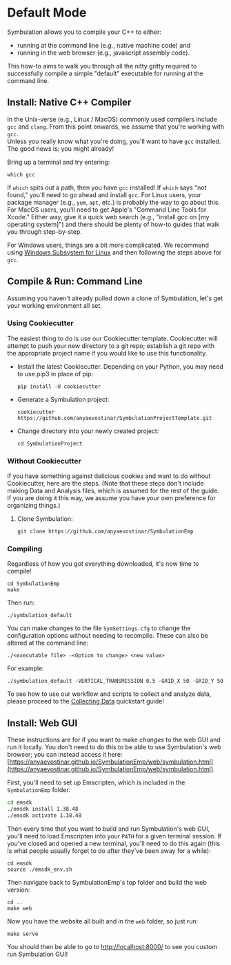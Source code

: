 # Default Mode

Symbulation allows you to compile your C++ to either:

* running at the command line (e.g., native machine code) and
* running in the web browser (e.g., javascript assembly code).

This how-to aims to walk you through all the nitty gritty required to
successfully compile a simple "default" executable for running at the command line.

## Install: Native C++ Compiler

In the Unix-verse (e.g., Linux / MacOS) commonly used compilers include `gcc` and `clang`. From this point onwards, we assume that you're working with `gcc`.  
Unless you really know what you're doing, you'll want to have `gcc` installed. The good news is: you might already!

Bring up a terminal and try entering:

```shell
which gcc
```

If `which` spits out a path, then you have `gcc` installed! If `which`
says "not found," you'll need to go ahead and install `gcc`. For
Linux users, your package manager (e.g., `yum`, `apt`, etc.) is probably
the way to go about this. For MacOS users, you'll need to get Apple's
"Command Line Tools for Xcode." Either way, give it a quick web search
(e.g., "install gcc on [my operating system]") and there should be
plenty of how-to guides that walk you through step-by-step.

For Windows users, things are a bit more complicated.
We recommend using [Windows Subsystem for Linux](https://docs.microsoft.com/en-us/windows/wsl/) and then following the steps above for `gcc`.

## Compile & Run: Command Line

Assuming you haven't already pulled down a clone of Symbulation, let's
get your working environment all set. 

### Using Cookiecutter
The easiest thing to do is use our Cookiecutter template. Cookiecutter will attempt to push your new directory to a git repo; establish a git repo with the appropriate project name if you would like to use this functionality. 

- Install the latest Cookiecutter. Depending on your Python, you may need to use pip3 in place of pip:

    ```shell
    pip install -U cookiecutter
    ```

- Generate a Symbulation project:
    ```shell
    cookiecutter https://github.com/anyaevostinar/SymbulationProjectTemplate.git
    ```

- Change directory into your newly created project:
    ```
    cd SymbulationProject
    ```

### Without Cookiecutter
If you have something against delicious cookies and want to do without Cookiecutter, here are the steps. (Note that these steps don't include making Data and Analysis files, which is assumed for the rest of the guide. If you are doing it this way, we assume you have your own preference for organizing things.)

1. Clone Symbulation:
    ```shell
    git clone https://github.com/anyaevostinar/SymbulationEmp
    ```

### Compiling

Regardless of how you got everything downloaded, it's now time to compile!

```shell
cd SymbulationEmp
make
```

Then run:
```shell
./symbulation_default
```

You can make changes to the file `SymSettings.cfg` to change the configuration options without needing to recompile.
These can also be altered at the command line:
```
./<executable file> -<Option to change> <new value>
```

For example:
```
./symbulation_default -VERTICAL_TRANSMISSION 0.5 -GRID_X 50 -GRID_Y 50
```

To see how to use our workflow and scripts to collect and analyze data, please proceed to the [Collecting Data](https://symbulation.readthedocs.io/en/latest/QuickStartGuides/2-CollectingData.html) quickstart guide!

## Install: Web GUI

These instructions are for if you want to make *changes* to the web GUI and run it locally. You don't need to do this to be able to use Symbulation's web browser; you can instead access it here: [https://anyaevostinar.github.io/SymbulationEmp/web/symbulation.html](https://anyaevostinar.github.io/SymbulationEmp/web/symbulation.html).

First, you'll need to set up Emscripten, which is included in the `SymbulationEmp` folder:
```bash
cd emsdk
./emsdk install 1.38.48
./emsdk activate 1.38.48
```

Then every time that you want to build and run Symbulation's web GUI, you'll need to load Emscripten into your `PATH` for a given terminal session. If you've closed and opened a new terminal, you'll need to do this again (this is what people usually forget to do after they've been away for a while):

```
cd emsdk
source ./emsdk_env.sh
```

Then navigate back to SymbulationEmp's top folder and build the web version:

```
cd ..
make web
```

Now you have the website all built and in the `web` folder, so just run:

```
make serve
```

You should then be able to go to [http://localhost:8000/](http://localhost:8000/) to see you custom run Symbulation GUI!